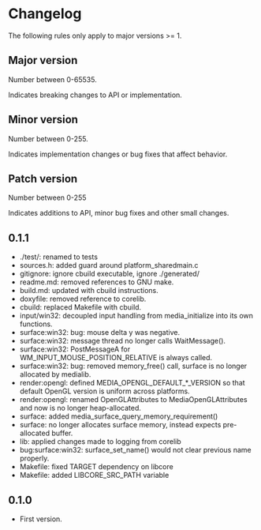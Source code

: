 Changelog
=========

The following rules only apply to major versions >= 1.

## Major version
Number between 0-65535.

Indicates breaking changes to API or implementation.

## Minor version
Number between 0-255.

Indicates implementation changes or bug fixes that affect behavior.

## Patch version
Number between 0-255

Indicates additions to API, minor bug fixes and other small changes.

0.1.1
-----
- ./test/: renamed to tests
- sources.h: added guard around platform_sharedmain.c
- gitignore: ignore cbuild executable, ignore ./generated/
- readme.md: removed references to GNU make.
- build.md: updated with cbuild instructions.
- doxyfile: removed reference to corelib.
- cbuild: replaced Makefile with cbuild.
- input/win32: decoupled input handling from media_initialize into its own functions.
- surface:win32: bug: mouse delta y was negative.
- surface:win32: message thread no longer calls WaitMessage().
- surface:win32: PostMessageA for WM_INPUT_MOUSE_POSITION_RELATIVE is always called.
- surface:win32: bug: removed memory_free() call, surface is no longer allocated by medialib.
- render:opengl: defined MEDIA_OPENGL_DEFAULT_*_VERSION so that default OpenGL version is uniform across platforms.
- render:opengl: renamed OpenGLAttributes to MediaOpenGLAttributes and now is no longer heap-allocated.
- surface: added media_surface_query_memory_requirement()
- surface: no longer allocates surface memory, instead expects pre-allocated buffer.
- lib: applied changes made to logging from corelib
- bug:surface:win32: surface_set_name() would not clear previous name properly.
- Makefile: fixed TARGET dependency on libcore
- Makefile: added LIBCORE_SRC_PATH variable

0.1.0
------
- First version.

